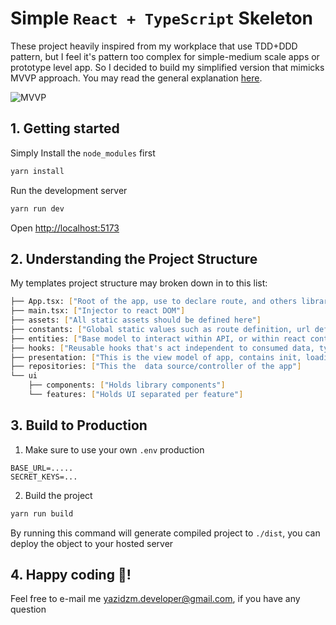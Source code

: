 # Simple `React + TypeScript` Skeleton
These project heavily inspired from my workplace that use TDD+DDD pattern, but I feel it's pattern too complex for simple-medium scale apps or prototype level app. So I decided to build my simplified version that mimicks MVVP approach. You may read the general explanation [here](https://en.wikipedia.org/wiki/Model%E2%80%93view%E2%80%93viewmodel).

![MVVP](https://upload.wikimedia.org/wikipedia/commons/thumb/d/d5/MVVMPattern.svg/500px-MVVMPattern.svg.png)


## 1. Getting started
Simply Install the `node_modules` first
```sh
yarn install
```
Run the development server
```sh
yarn run dev
```

Open [http://localhost:5173](http://localhost:5173)

## 2. Understanding the Project Structure
My templates project structure may broken down in to this list:
```sh
├── App.tsx: ["Root of the app, use to declare route, and others library global context"]
├── main.tsx: ["Injector to react DOM"]
├── assets: ["All static assets should be defined here"]
├── constants: ["Global static values such as route definition, url definition, etc."]
├── entities: ["Base model to interact within API, or within react context, basically hold most of app Interface"]
├── hooks: ["Reusable hooks that's act independent to consumed data, typically used to define UI helper such as useClickOutside, useWindowScroll, etc"]
├── presentation: ["This is the view model of app, contains init, loading, success, error state implementation as data consumer"]
├── repositories: ["This the  data source/controller of the app"]
└── ui
    ├── components: ["Holds library components"]
    └── features: ["Holds UI separated per feature"]
```

## 3. Build to Production
1. Make sure to use your own `.env` production
```
BASE_URL=.....
SECRET_KEYS=...
```
2. Build the project
```sh
yarn run build
```
By running this command will generate compiled project to `./dist`, you can deploy the object to your hosted server

## 4. Happy coding :tada:!
Feel free to e-mail me yazidzm.developer@gmail.com, if you have any question